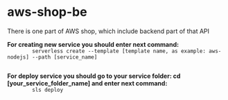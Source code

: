# aws-shop-be
There is one part of AWS shop, which include backend part of that API

<p> 
    <strong>For creating new service you should enter next command: </strong>
    <code>
        serverless create --template [template name, as example: aws-nodejs] --path [service_name]
    </code>
</p>
<p> 
    <strong>For deploy service you should go to your service folder: cd [your_service_folder_name] and enter next command: </strong>
    <code>
        sls deploy
    </code>
</p>

